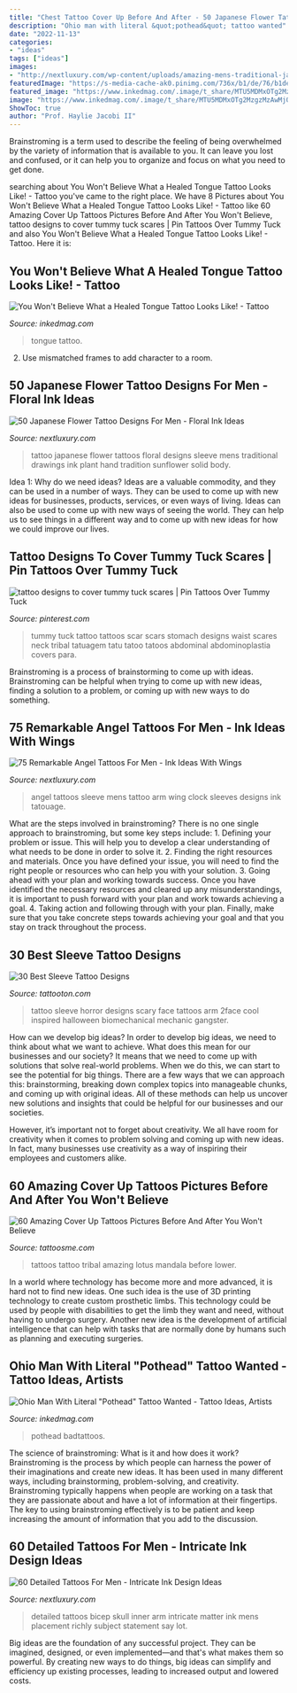 ```yaml
---
title: "Chest Tattoo Cover Up Before And After - 50 Japanese Flower Tattoo Designs For Men"
description: "Ohio man with literal &quot;pothead&quot; tattoo wanted"
date: "2022-11-13"
categories:
- "ideas"
tags: ["ideas"]
images:
- "http://nextluxury.com/wp-content/uploads/amazing-mens-traditional-japanese-floral-flower-full-sleeve-tattoo-ideas.jpg"
featuredImage: "https://s-media-cache-ak0.pinimg.com/736x/b1/de/76/b1de7624cc1ff53123e83fb904cc0f8c.jpg"
featured_image: "https://www.inkedmag.com/.image/t_share/MTU5MDMxOTg2MzgzMzAwMjQ1/tongue-feat.jpg"
image: "https://www.inkedmag.com/.image/t_share/MTU5MDMxOTg2MzgzMzAwMjQ1/tongue-feat.jpg"
ShowToc: true
author: "Prof. Haylie Jacobi II"
---
```



Brainstroming is a term used to describe the feeling of being overwhelmed by the variety of information that is available to you. It can leave you lost and confused, or it can help you to organize and focus on what you need to get done.

	

		
searching about You Won&#039;t Believe What a Healed Tongue Tattoo Looks Like! - Tattoo you've came to the right place. We have 8 Pictures about You Won&#039;t Believe What a Healed Tongue Tattoo Looks Like! - Tattoo like 60 Amazing Cover Up Tattoos Pictures Before And After You Won&#039;t Believe, tattoo designs to cover tummy tuck scares | Pin Tattoos Over Tummy Tuck and also You Won&#039;t Believe What a Healed Tongue Tattoo Looks Like! - Tattoo. Here it is:
		
    
## You Won&#039;t Believe What A Healed Tongue Tattoo Looks Like! - Tattoo

<img loading=lazy src="https://www.inkedmag.com/.image/t_share/MTU5MDMxOTg2MzgzMzAwMjQ1/tongue-feat.jpg" onerror="this.onerror=null;this.src='https://tse1.mm.bing.net/th?id=OIP.-3tvQ08YPYLLMNvqtZiMHwHaF7&amp;pid=15.1';" alt="You Won&#039;t Believe What a Healed Tongue Tattoo Looks Like! - Tattoo">

_Source: inkedmag.com_

>tongue tattoo. 

	

2. Use mismatched frames to add character to a room.

    
## 50 Japanese Flower Tattoo Designs For Men - Floral Ink Ideas

<img loading=lazy src="http://nextluxury.com/wp-content/uploads/amazing-mens-traditional-japanese-floral-flower-full-sleeve-tattoo-ideas.jpg" onerror="this.onerror=null;this.src='https://tse3.mm.bing.net/th?id=OIP.U6YtH2bV1K9DhUqF20FPIQHaG1&amp;pid=15.1';" alt="50 Japanese Flower Tattoo Designs For Men - Floral Ink Ideas">

_Source: nextluxury.com_

>tattoo japanese flower tattoos floral designs sleeve mens traditional drawings ink plant hand tradition sunflower solid body. 

	

Idea 1: Why do we need ideas?
Ideas are a valuable commodity, and they can be used in a number of ways. They can be used to come up with new ideas for businesses, products, services, or even ways of living. Ideas can also be used to come up with new ways of seeing the world. They can help us to see things in a different way and to come up with new ideas for how we could improve our lives.

    
## Tattoo Designs To Cover Tummy Tuck Scares | Pin Tattoos Over Tummy Tuck

<img loading=lazy src="https://s-media-cache-ak0.pinimg.com/736x/b1/de/76/b1de7624cc1ff53123e83fb904cc0f8c.jpg" onerror="this.onerror=null;this.src='https://tse1.mm.bing.net/th?id=OIP.aBao0HaPZluyRCJhxf1hsAHaEI&amp;pid=15.1';" alt="tattoo designs to cover tummy tuck scares | Pin Tattoos Over Tummy Tuck">

_Source: pinterest.com_

>tummy tuck tattoo tattoos scar scars stomach designs waist scares neck tribal tatuagem tatu tatoo tatoos abdominal abdominoplastia covers para. 

	

Brainstroming is a process of brainstorming to come up with ideas. Brainstroming can be helpful when trying to come up with new ideas, finding a solution to a problem, or coming up with new ways to do something.

    
## 75 Remarkable Angel Tattoos For Men - Ink Ideas With Wings

<img loading=lazy src="http://nextluxury.com/wp-content/uploads/full-sleeve-angel-tattoos-for-men.jpg" onerror="this.onerror=null;this.src='https://tse3.mm.bing.net/th?id=OIP.-kckPUa8FIptywltzmcExgHaHa&amp;pid=15.1';" alt="75 Remarkable Angel Tattoos For Men - Ink Ideas With Wings">

_Source: nextluxury.com_

>angel tattoos sleeve mens tattoo arm wing clock sleeves designs ink tatouage. 

	

What are the steps involved in brainstroming?
There is no one single approach to brainstroming, but some key steps include: 1. Defining your problem or issue. This will help you to develop a clear understanding of what needs to be done in order to solve it. 2. Finding the right resources and materials. Once you have defined your issue, you will need to find the right people or resources who can help you with your solution. 3. Going ahead with your plan and working towards success. Once you have identified the necessary resources and cleared up any misunderstandings, it is important to push forward with your plan and work towards achieving a goal. 4. Taking action and following through with your plan. Finally, make sure that you take concrete steps towards achieving your goal and that you stay on track throughout the process.

    
## 30 Best Sleeve Tattoo Designs

<img loading=lazy src="https://tattooton.com/wp-content/uploads/2014/03/BMechanic-Horror-Sleeve-Tattoo-1024x564.jpg" onerror="this.onerror=null;this.src='https://tse3.mm.bing.net/th?id=OIP.c7gqUj_97pWnlBwrTaq55wHaEF&amp;pid=15.1';" alt="30 Best Sleeve Tattoo Designs">

_Source: tattooton.com_

>tattoo sleeve horror designs scary face tattoos arm 2face cool inspired halloween biomechanical mechanic gangster. 

	

How can we develop big ideas?
In order to develop big ideas, we need to think about what we want to achieve. What does this mean for our businesses and our society? It means that we need to come up with solutions that solve real-world problems. When we do this, we can start to see the potential for big things.
There are a few ways that we can approach this: brainstorming, breaking down complex topics into manageable chunks, and coming up with original ideas. All of these methods can help us uncover new solutions and insights that could be helpful for our businesses and our societies.

However, it’s important not to forget about creativity. We all have room for creativity when it comes to problem solving and coming up with new ideas. In fact, many businesses use creativity as a way of inspiring their employees and customers alike.

    
## 60 Amazing Cover Up Tattoos Pictures Before And After You Won&#039;t Believe

<img loading=lazy src="https://lh3.googleusercontent.com/L7cGNrs3qPoJGyqjQMJ-ZBaKrspfRhA_IpIdvNBGKH_RfB_WhOKI8u6YXbw7SjhSE4OcFwSWeQsa9Ddbg0qhDXTVXk2ryMq2Z2PBhxZNzBF3fYY-6mWsvQWVz-HShqu79SKFLvBDumaPegnh94rvS4i1yDMHK-xRfN8Kv802LMqpZ72WH7jjY4ftobHMRz1oK5c2ZaArg5dYIiG5qCr17-xYauQZPlVbjeHrfPnifK6wMQ5d2Sp6ou5Kk0IVhDia8uKUHxgByERDsbmE_trRsqMG5SSqnferQOTOadiJx-ZXxVAsRBrGq5QgRqEE2yF1AOZ_oaTBNx2EuvizJ5DTJn4wSFz5823gjWJSzSniasskzbzwBRKUqhTpJEjClb8Vf4fnh5oacswZ_cygUWLsipR_pblyrqc3a2KI0XI-ozJ3Fx6bpeARLl4mjcoedBX6BW4CzETWPYHdv5AUqjCgkpL6Ti22u5VWpWDszQ1SCgZQdmVU5VR6_ztqedrgSZCkslIkiRfWsGgOmtCXM7qHkKSgO9Tzi-b51SJFW2WtIjAOkbc-GKl9taeEBY9l2R1e2c06Y9fDI_rnXKYNuwjo4HI_EBDNrccWbE_CHQf7pRxqF8fZTM1M=s564-no" onerror="this.onerror=null;this.src='https://tse3.mm.bing.net/th?id=OIP.3xX6gNUZhm5mN_npzjSRRAHaHa&amp;pid=15.1';" alt="60 Amazing Cover Up Tattoos Pictures Before And After You Won&#039;t Believe">

_Source: tattoosme.com_

>tattoos tattoo tribal amazing lotus mandala before lower. 

	

In a world where technology has become more and more advanced, it is hard not to find new ideas. One such idea is the use of 3D printing technology to create custom prosthetic limbs. This technology could be used by people with disabilities to get the limb they want and need, without having to undergo surgery. Another new idea is the development of artificial intelligence that can help with tasks that are normally done by humans such as planning and executing surgeries.

    
## Ohio Man With Literal &quot;Pothead&quot; Tattoo Wanted - Tattoo Ideas, Artists

<img loading=lazy src="https://www.inkedmag.com/.image/t_share/MTY4ODEzOTA0ODU0NTI1MTI1/christopher-d.jpg" onerror="this.onerror=null;this.src='https://tse2.mm.bing.net/th?id=OIP.PHjGxlba4WHZxVCjOmmKhAHaKx&amp;pid=15.1';" alt="Ohio Man With Literal &quot;Pothead&quot; Tattoo Wanted - Tattoo Ideas, Artists">

_Source: inkedmag.com_

>pothead badtattoos. 

	

The science of brainstroming: What is it and how does it work?
Brainstroming is the process by which people can harness the power of their imaginations and create new ideas. It has been used in many different ways, including brainstorming, problem-solving, and creativity. Brainstroming typically happens when people are working on a task that they are passionate about and have a lot of information at their fingertips. The key to using brainstroming effectively is to be patient and keep increasing the amount of information that you add to the discussion.

    
## 60 Detailed Tattoos For Men - Intricate Ink Design Ideas

<img loading=lazy src="http://nextluxury.com/wp-content/uploads/detailed-guys-skull-inner-arm-bicep-tattoos.jpg" onerror="this.onerror=null;this.src='https://tse4.mm.bing.net/th?id=OIP.oKFRmXdHs9TJ-L60Gi726AHaHC&amp;pid=15.1';" alt="60 Detailed Tattoos For Men - Intricate Ink Design Ideas">

_Source: nextluxury.com_

>detailed tattoos bicep skull inner arm intricate matter ink mens placement richly subject statement say lot. 

	

Big ideas are the foundation of any successful project. They can be imagined, designed, or even implemented—and that's what makes them so powerful. By creating new ways to do things, big ideas can simplify and efficiency up existing processes, leading to increased output and lowered costs.

